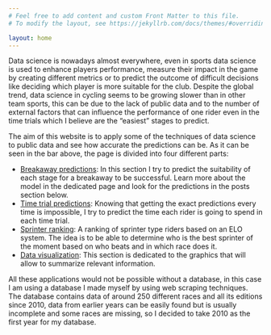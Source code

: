 ```yaml
---
# Feel free to add content and custom Front Matter to this file.
# To modify the layout, see https://jekyllrb.com/docs/themes/#overriding-theme-defaults

layout: home
---
```


Data science is nowadays almost everywhere, even in sports data science is used to enhance players performance, measure their impact in the game by creating different metrics or to predict the outcome of difficult decisions like deciding which player is more suitable for the club. Despite the global trend, data science in cycling seems to be growing slower than in other team sports, this can be due to the lack of public data and to the number of external factors that can influence the performance of one rider even in the time trials which I believe are the “easiest” stages to predict. 

The aim of this website is to apply some of the techniques of data science to public data and see how accurate the predictions can be. As it can be seen in the bar above, the page is divided into four different parts:
- [Breakaway predictions](/Breakaway/): In this section I try to predict the suitability of each stage for a breakaway to be successful. Learn more about the model in the dedicated page and look for the predictions in the posts section below.
- [Time trial predictions](/itt/): Knowing that getting the exact predictions every time is impossible, I try to predict the time each rider is going to spend in each time trial.
- [Sprinter ranking](/sprinters/): A ranking of sprinter type riders based on an ELO system. The idea is to be able to determine who is the best sprinter of the moment based on who beats and in which race does it.
- [Data visualization](/visualization/): This section is dedicated to the graphics that will allow to summarize relevant information.

All these applications would not be possible without a database, in this case I am using a database I made myself by using web scraping techniques. The database contains data of around 250 different races and all its editions since 2010, data from earlier years can be easily found but is usually incomplete and some races are missing, so I decided to take 2010 as the first year for my database.